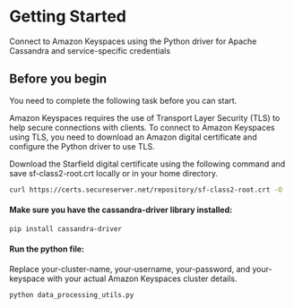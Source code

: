 # Getting Started
Connect to Amazon Keyspaces using the Python driver for Apache Cassandra and service-specific credentials

## Before you begin
You need to complete the following task before you can start.

Amazon Keyspaces requires the use of Transport Layer Security (TLS) to help secure connections with clients. To connect to Amazon Keyspaces using TLS, you need to download an Amazon digital certificate and configure the Python driver to use TLS.

Download the Starfield digital certificate using the following command and save sf-class2-root.crt locally or in your home directory.

``` bash
curl https://certs.secureserver.net/repository/sf-class2-root.crt -O
```

#### Make sure you have the cassandra-driver library installed:
``` bash
pip install cassandra-driver
```

#### Run the python file:
Replace your-cluster-name, your-username, your-password, and your-keyspace with your actual Amazon Keyspaces cluster details.
``` bash
python data_processing_utils.py
```